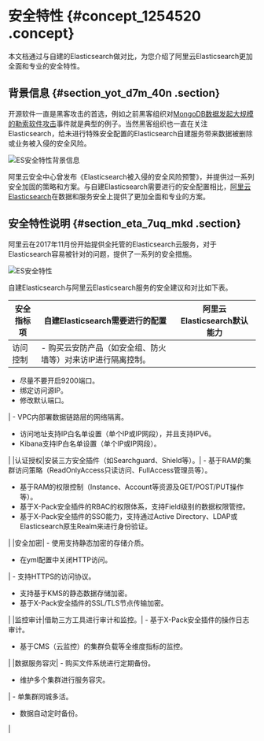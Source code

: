 # 安全特性 {#concept_1254520 .concept}

本文档通过与自建的Elasticsearch做对比，为您介绍了阿里云Elasticsearch更加全面和专业的安全特性。

## 背景信息 {#section_yot_d7m_40n .section}

开源软件一直是黑客攻击的首选，例如之前黑客组织对[MongoDB数据发起大规模的勒索软件攻击](https://help.aliyun.com/noticelist/articleid/20527251.html)事件就是典型的例子。当然黑客组织也一直在关注Elasticsearch，给未进行特殊安全配置的Elasticsearch自建服务带来数据被删除或业务被入侵的安全风险。

![ES安全特性背景信息](http://static-aliyun-doc.oss-cn-hangzhou.aliyuncs.com/assets/img/1000828/156741671952244_zh-CN.png)

阿里云安全中心曾发布《Elasticsearch被入侵的安全风险预警》，并提供过一系列安全加固的策略和方案。与自建Elasticsearch需要进行的安全配置相比，[阿里云Elasticsearch](https://data.aliyun.com/product/elasticsearch)在数据和服务安全上提供了更加全面和专业的方案。

## 安全特性说明 {#section_eta_7uq_mkd .section}

阿里云在2017年11月份开始提供全托管的Elasticsearch云服务，对于Elasticsearch容易被针对的问题，提供了一系列的安全措施。

![ES安全特性](http://static-aliyun-doc.oss-cn-hangzhou.aliyuncs.com/assets/img/1000828/156741671952236_zh-CN.png)

自建Elasticsearch与阿里云Elasticsearch服务的安全建议和对比如下表。

|安全指标项|自建Elasticsearch需要进行的配置|阿里云Elasticsearch默认能力|
|-----|----------------------|--------------------|
|访问控制| -   购买云安防产品（如安全组、防火墙等）对来访IP进行隔离控制。
-   尽量不要开启9200端口。
-   绑定访问源IP。
-   修改默认端口。

 | -   VPC内部署数据链路层的网络隔离。
-   访问地址支持IP白名单设置（单个IP或IP网段），并且支持IPV6。
-   Kibana支持IP白名单设置（单个IP或IP网段）。

 |
|认证授权|安装三方安全插件（如Searchguard、Shield等）。| -   基于RAM的集群访问策略（ReadOnlyAccess只读访问、FullAccess管理员等）。
-   基于RAM的权限控制（Instance、Account等资源及GET/POST/PUT操作等）。
-   基于X-Pack安全插件的RBAC的权限体系，支持Field级别的数据权限管控。
-   基于X-Pack安全插件的SSO能力，支持通过Active Directory、LDAP或Elasticsearch原生Realm来进行身份验证。

 |
|安全加密| -   使用支持静态加密的存储介质。
-   在yml配置中关闭HTTP访问。

 | -   支持HTTPS的访问协议。
-   支持基于KMS的静态数据存储加密。
-   基于X-Pack安全插件的SSL/TLS节点传输加密。

 |
|监控审计|借助三方工具进行审计和监控。| -   基于X-Pack安全插件的操作日志审计。
-   基于CMS（云监控）的集群负载等全维度指标的监控。

 |
|数据服务容灾| -   购买文件系统进行定期备份。
-   维护多个集群进行服务容灾。

 | -   单集群同城多活。
-   数据自动定时备份。

 |

